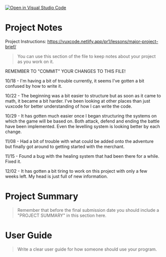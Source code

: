 [![Open in Visual Studio Code](https://classroom.github.com/assets/open-in-vscode-f059dc9a6f8d3a56e377f745f24479a46679e63a5d9fe6f495e02850cd0d8118.svg)](https://classroom.github.com/online_ide?assignment_repo_id=6025932&assignment_repo_type=AssignmentRepo)
# Project Notes

Project Instructions: https://vuxcode.netlify.app/pr1/lessons/major-project-brief/

> You can use this section of the file to keep notes about your project as you work on it.

REMEMBER TO "COMMIT" YOUR CHANGES TO THIS FILE!

10/18 - I'm having a bit of trouble currently, it seems I've gotten a bit confused by how to write it.

10/22 - The beginning was a bit easier to structure but as soon as it came to math, it became a bit harder. I've been looking at other places than just vuxcode for better understanding of how I can write the code.

10/29 - It has gotten much easier once I began structuring the systems on which the game will be based on. Both attack, defend and ending the battle have been implemented. Even the levelling system is looking better by each change.

11/08 - Had a bit of trouble with what could be added onto the adventure but finally got around to getting started with the merchant.

11/15 - Found a bug with the healing system that had been there for a while. Fixed it.

12/02 - It has gotten a bit tiring to work on this project with only a few weeks left. My head is just full of new information.

# Project Summary

> Remember that before the final submission date you should include a "PROJECT SUMMARY" in this section here. 

# User Guide

> Write a clear user guide for how someone should use your program.
